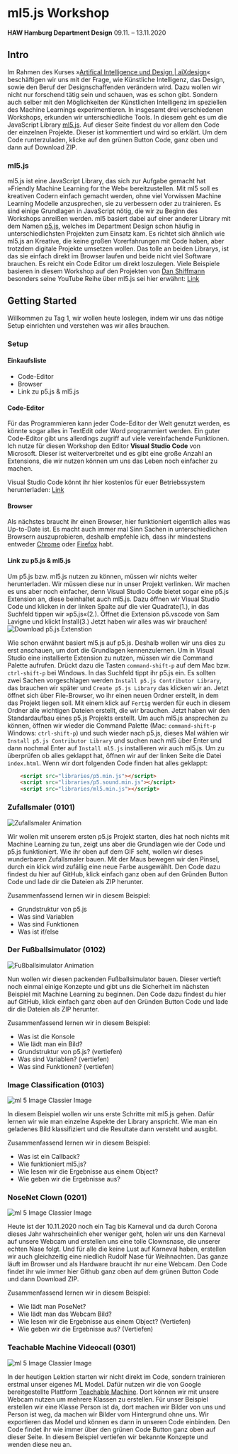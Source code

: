 # ml5.js Workshop 
**HAW Hamburg Department Design** 09.11. – 13.11.2020

## Intro 
Im Rahmen des Kurses »[Artifical Intelligence und Design | aiXdesign](http://aixdesign.space)« beschäftigen wir uns mit der Frage, wie Künstliche Intelligenz, das Design, sowie den Beruf der Designschaffenden verändern wird. Dazu wollen wir nicht nur forschend tätig sein und schauen, was es schon gibt. Sondern auch selber mit den Möglichkeiten der Künstlichen Intelligenz im speziellen des Machine Learnings experimentieren. In insgesamt drei verschiedenen Workshops, erkunden wir unterschiedliche Tools. 
In diesem geht es um die JavaScript Library [ml5.js](https://ml5js.org). Auf dieser Seite findest du vor allem den Code der einzelnen Projekte. Dieser ist kommentiert und wird so erklärt. Um dem Code runterzuladen, klicke auf den grünen Button Code, ganz oben und dann auf Download ZIP. 

### ml5.js 
ml5.js ist eine JavaScript Library, das sich zur Aufgabe gemacht hat »Friendly Machine Learning for the Web« bereitzustellen. Mit ml5 soll es kreativen Codern einfach gemacht werden, ohne viel Vorwissen Machine Learning Modelle anzusprechen, sie zu verbessern oder zu trainieren. Es sind einige Grundlagen in JavaScript nötig, die wir zu Beginn des Workshops anreißen werden. 
ml5 basiert dabei auf einer anderer Library mit dem Namen [p5.js](https://p5js.org), welches im Department Design schon häufig in unterschiedlichsten Projekten zum Einsatz kam. Es richtet sich ähnlich wie ml5.js an Kreative, die keine großen Vorerfahrungen mit Code haben, aber trotzdem digitale Projekte umsetzen wollen. 
Das tolle an beiden Librarys, ist das sie einfach direkt im Browser laufen und beide nicht viel Software brauchen. Es reicht ein Code Editor um direkt loszulegen. 
Viele Beispiele basieren in diesem Workshop auf den Projekten von [Dan Shiffmann](https://shiffman.net) besonders seine YouTube Reihe über ml5.js sei hier erwähnt: [Link](https://www.youtube.com/watch?v=26uABexmOX4&list=PLRqwX-V7Uu6YPSwT06y_AEYTqIwbeam3y&index=1)

## Getting Started
Willkommen zu Tag 1, wir wollen heute loslegen, indem wir uns das nötige Setup einrichten und verstehen was wir alles brauchen. 

### Setup

#### Einkaufsliste 
* Code-Editor 
* Browser
* Link zu p5.js & ml5.js

#### Code-Editor
Für das Programmieren kann jeder Code-Editor der Welt genutzt werden, es könnte sogar alles in TextEdit oder Word programmiert werden. 
Ein guter Code-Editor gibt uns allerdings zugriff auf viele vereinfachende Funktionen. Ich nutze für diesen Workshop den Editor **Visual Studio Code** von Microsoft. Dieser ist weiterverbreitet und es gibt eine große Anzahl an Extensions, die wir nutzen können um uns das Leben noch einfacher zu machen. 

Visual Studio Code könnt ihr hier kostenlos für euer Betriebssystem herunterladen: [Link](https://code.visualstudio.com/download)

#### Browser 
Als nächstes braucht ihr einen Browser, hier funktioniert eigentlich alles was Up-to-Date ist. Es macht auch immer mal Sinn Sachen in unterschiedlichen Browsern auszuprobieren, deshalb empfehle ich, dass ihr mindestens entweder [Chrome](https://www.google.com/chrome/) oder [Firefox](https://www.mozilla.org/de/firefox/new/) habt.

#### Link zu p5.js & ml5.js
Um p5.js bzw. ml5.js nutzen zu können, müssen wir nichts weiter herunterladen. Wir müssen diese nur in unser Projekt verlinken. Wir machen es uns aber noch einfacher, denn Visual Studio Code bietet sogar eine p5.js Extension an, diese beinhaltet auch ml5.js. 
Dazu öffnen wir Visual Studio Code und klicken in der linken Spalte auf die vier Quadrate(1.), in das Suchfeld tippen wir »p5.js«(2.). Öffnet die Extension p5.vscode von Sam Lavigne und klickt Install(3.) Jetzt haben wir alles was wir brauchen! 
![Download p5.js Extenstion](/readme_assets/download_p5_extenstion.png) 

Wie schon erwähnt basiert ml5.js auf p5.js. Deshalb wollen wir uns dies zu erst anschauen, um dort die Grundlagen kennenzulernen. 
Um in Visual Studio eine installierte Extension zu nutzen, müssen wir die Command Palette aufrufen. Drückt dazu die Tasten `command-shift-p` auf dem Mac bzw. `ctrl-shift-p` bei Windows. In das Suchfeld tippt ihr p5.js ein. Es sollten zwei Sachen vorgeschlagen werden `Install p5.js Contributor Library`, das brauchen wir später und `Create p5.js Library` das klicken wir an. 
Jetzt öffnet sich über File-Browser, wo ihr einen neuen Ordner erstellt, in dem das Projekt liegen soll. Mit einem klick auf `Fertig` werden für euch in diesem Ordner alle wichtigen Dateien erstellt, die wir brauchen. Jetzt haben wir den Standardaufbau eines p5.js Projekts erstellt. Um auch ml5.js ansprechen zu können, öffnen wir wieder die Command Palette (Mac: `command-shift-p` Windows: `ctrl-shift-p`) und such wieder nach p5.js, dieses Mal wählen wir `Install p5.js Contributor Library` und suchen nach ml5 über Enter und dann nochmal Enter auf `Install ml5.js` installieren wir auch ml5.js. 
Um zu überprüfen ob alles geklappt hat, öffnen wir auf der linken Seite die Datei `index.html`. Wenn wir dort folgenden Code finden hat alles geklappt: 
```html  
    <script src="libraries/p5.min.js"></script>
    <script src="libraries/p5.sound.min.js"></script>
    <script src="libraries/ml5.min.js"></script>
```

### Zufallsmaler (0101)
![Zufallsmaler Animation](/readme_assets/zufallsmaler.gif)

Wir wollen mit unserem ersten p5.js Projekt starten, dies hat noch nichts mit Machine Learning zu tun, zeigt uns aber die Grundlagen wie der Code und p5.js funktioniert. 
Wie ihr oben auf dem GIF seht, wollen wir dieses wunderbaren Zufallsmaler bauen. Mit der Maus bewegen wir den Pinsel, durch ein klick wird zufällig eine neue Farbe ausgewählt.
Den Code dazu findest du hier auf GitHub, klick einfach ganz oben auf den Gründen Button Code und lade dir die Dateien als ZIP herunter. 

Zusammenfassend lernen wir in diesem Beispiel: 
* Grundstruktur von p5.js 
* Was sind Variablen 
* Was sind Funktionen 
* Was ist if/else

### Der Fußballsimulator (0102)
![Fußballsimulator Animation](/readme_assets/fussball_simulator_video.gif) 

Nun wollen wir diesen packenden Fußballsimulator bauen. Dieser vertieft noch einmal einige Konzepte und gibt uns die Sicherheit im nächsten Beispiel mit Machine Learning zu beginnen. 
Den Code dazu findest du hier auf GitHub, klick einfach ganz oben auf den Gründen Button Code und lade dir die Dateien als ZIP herunter. 

Zusammenfassend lernen wir in diesem Beispiel: 
* Was ist die Konsole
* Wie lädt man ein Bild?
* Grundstruktur von p5.js? (vertiefen)
* Was sind Variablen? (vertiefen)
* Was sind Funktionen? (vertiefen)


### Image Classification (0103)
![ml 5 Image Classier Image](/readme_assets/image-classifier.png) 

In diesem Beispiel wollen wir uns erste Schritte mit ml5.js gehen. Dafür lernen wir wie man einzelne Aspekte der Library anspricht. Wie man ein geladenes Bild klassifiziert und die Resultate dann versteht und ausgibt.

Zusammenfassend lernen wir in diesem Beispiel: 
* Was ist ein Callback?
* Wie funktioniert ml5.js?
* Wie lesen wir die Ergebnisse aus einem Object?
* Wie geben wir die Ergebnisse aus?


### NoseNet Clown (0201)
![ml 5 Image Classier Image](/readme_assets/red_nose.gif)  

Heute ist der 10.11.2020 noch ein Tag bis Karneval und da durch Corona dieses Jahr wahrscheinlich eher weniger geht, holen wir uns den Karneval auf unsere Webcam und erstellen uns eine tolle Clownsnase, die unserer echten Nase folgt. 
Und für alle die keine Lust auf Karneval haben, erstellen wir auch gleichzeitig eine niedlich Rudolf Nase für Weihnachten. 
Das ganze läuft im Browser und als Hardware braucht ihr nur eine Webcam. 
Den Code findet ihr wie immer hier Github ganz oben auf dem grünen Button Code und dann Download ZIP.

Zusammenfassend lernen wir in diesem Beispiel: 
* Wie lädt man PoseNet?
* Wie lädt man das Webcam Bild?
* Wie lesen wir die Ergebnisse aus einem Object? (Vertiefen)
* Wie geben wir die Ergebnisse aus? (Vertiefen)


### Teachable Machine Videocall  (0301)
![ml 5 Image Classier Image](/readme_assets/videocall_gesture.gif)  

In der heutigen Lektion starten wir nicht direkt im Code, sondern trainieren erstmal unser eigenes ML Model. Dafür nutzen wir die von Google bereitgestellte Plattform [Teachable Machine](https://teachablemachine.withgoogle.com). Dort können wir mit unsere Webcam nutzen um mehrere Klassen zu erstellen. Für unser Beispiel erstellen wir eine Klasse Person ist da, dort machen wir Bilder von uns und Person ist weg, da machen wir Bilder vom Hintergrund ohne uns. Wir exportieren das Model und können es dann in unseren Code einbinden. 
Den Code findet ihr wie immer über den grünen Code Button ganz oben auf dieser Seite. 
In diesem Beispiel vertiefen wir bekannte Konzepte und wenden diese neu an. 
